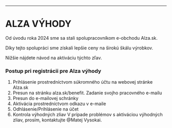 

---

# ALZA VÝHODY
Od úvodu roka 2024 sme sa stali spolupracovníkom e-obchodu Alza.sk. 

Díky tejto spolupráci sme získali lepšie ceny na širokú škálu výrobkov.

Nižšie nájdete návod na aktiváciu týchto zľav.

### Postup pri registrácii pre Alza výhody
1. Prihlásenie prostredníctvom súkromného účtu na webovej stránke Alza.sk
2. Presun na stránku alza.sk/benefit. Zadanie svojho pracovného e-mailu
3. Presun do e-mailovej schránky
4. Aktivácia prostredníctvom odkazu v e-maile
5. Odhlásenie/Prihlásenie na účet
6. Kontrola výhodných zliav
V prípade problémov s aktiváciou výhodných zliav, prosím, kontaktujte @Matej Vysokai.